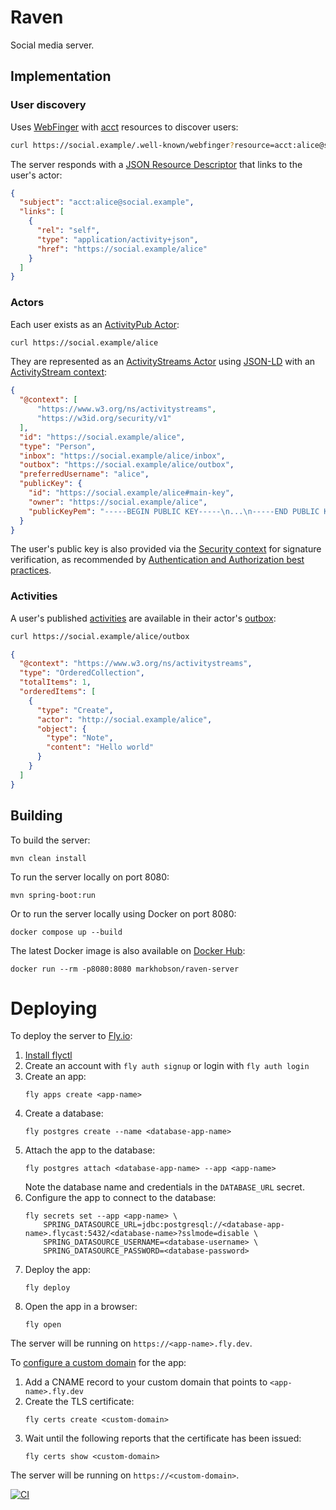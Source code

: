 # Raven

Social media server.

## Implementation

### User discovery

Uses [WebFinger](https://www.rfc-editor.org/rfc/rfc7033) with [acct](https://www.rfc-editor.org/rfc/rfc7565) resources
to discover users:

```bash
curl https://social.example/.well-known/webfinger?resource=acct:alice@social.example
```

The server responds with a [JSON Resource Descriptor](https://www.rfc-editor.org/rfc/rfc6415) that links to the user's
actor:

```json
{
  "subject": "acct:alice@social.example",
  "links": [
    {
      "rel": "self",
      "type": "application/activity+json",
      "href": "https://social.example/alice"
    }
  ]
}
```

### Actors

Each user exists as an [ActivityPub Actor](https://www.w3.org/TR/activitypub/#actors):

```bash
curl https://social.example/alice
```

They are represented as an [ActivityStreams Actor](https://www.w3.org/TR/activitystreams-core/#actors) using
[JSON-LD](https://www.w3.org/TR/json-ld/) with an [ActivityStream context](https://www.w3.org/ns/activitystreams):

```json
{
  "@context": [
      "https://www.w3.org/ns/activitystreams",
      "https://w3id.org/security/v1"
  ],
  "id": "https://social.example/alice",
  "type": "Person",
  "inbox": "https://social.example/alice/inbox",
  "outbox": "https://social.example/alice/outbox",
  "preferredUsername": "alice",
  "publicKey": {
    "id": "https://social.example/alice#main-key",
    "owner": "https://social.example/alice",
    "publicKeyPem": "-----BEGIN PUBLIC KEY-----\n...\n-----END PUBLIC KEY-----\n"
  }
}
```

The user's public key is also provided via the [Security context](https://web-payments.org/vocabs/security) for
signature verification, as recommended by [Authentication and Authorization best
practices](https://www.w3.org/wiki/SocialCG/ActivityPub/Authentication_Authorization). 

### Activities

A user's published [activities](https://www.w3.org/TR/activitystreams-core/#activities) are available in their actor's
[outbox](https://www.w3.org/TR/activitypub/#outbox):

```bash
curl https://social.example/alice/outbox
```

```json
{
  "@context": "https://www.w3.org/ns/activitystreams",
  "type": "OrderedCollection",
  "totalItems": 1,
  "orderedItems": [
    {
      "type": "Create",
      "actor": "http://social.example/alice",
      "object": {
        "type": "Note",
        "content": "Hello world"
      }
    }
  ]
}
```

## Building

To build the server:

```
mvn clean install
```

To run the server locally on port 8080:

```
mvn spring-boot:run
```

Or to run the server locally using Docker on port 8080:

```
docker compose up --build
```

The latest Docker image is also available on [Docker Hub](https://hub.docker.com/r/markhobson/raven-server):

```
docker run --rm -p8080:8080 markhobson/raven-server
```

# Deploying

To deploy the server to [Fly.io](https://fly.io/):

1. [Install flyctl](https://fly.io/docs/hands-on/install-flyctl/)
2. Create an account with `fly auth signup` or login with `fly auth login`
3. Create an app:
   ```
   fly apps create <app-name>
   ```
4. Create a database:
   ```
   fly postgres create --name <database-app-name>
   ```
5. Attach the app to the database:
   ```
   fly postgres attach <database-app-name> --app <app-name>
   ```
   Note the database name and credentials in the `DATABASE_URL` secret.
6. Configure the app to connect to the database:
   ```
   fly secrets set --app <app-name> \
       SPRING_DATASOURCE_URL=jdbc:postgresql://<database-app-name>.flycast:5432/<database-name>?sslmode=disable \
       SPRING_DATASOURCE_USERNAME=<database-username> \
       SPRING_DATASOURCE_PASSWORD=<database-password>
   ```
7. Deploy the app:
   ```
   fly deploy
   ```
8. Open the app in a browser:
   ```
   fly open
   ```

The server will be running on `https://<app-name>.fly.dev`.

To [configure a custom domain](https://fly.io/docs/app-guides/custom-domains-with-fly/) for the app:

1. Add a CNAME record to your custom domain that points to `<app-name>.fly.dev`
2. Create the TLS certificate:
   ```
   fly certs create <custom-domain>
   ```
3. Wait until the following reports that the certificate has been issued:
   ```
   fly certs show <custom-domain>
   ```

The server will be running on `https://<custom-domain>`.

[![CI](https://github.com/markhobson/raven/actions/workflows/ci.yml/badge.svg)](https://github.com/markhobson/raven/actions/workflows/ci.yml)
